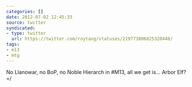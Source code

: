 ```yaml
---
categories: []
date: 2012-07-02 12:45:33
source: twitter
syndicated:
- type: twitter
  url: https://twitter.com/roytang/statuses/219773806825320448/
tags:
- m13
- mtg
---
```


No Llanowar, no BoP, no Noble Hierarch in #M13, all we get is... Arbor Elf? =/